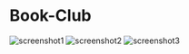 # Book-Club
![screenshot1](https://cloud.githubusercontent.com/assets/24358394/26464081/2ced6152-418f-11e7-8fd8-5099c4c9853f.png)
![screenshot2](https://cloud.githubusercontent.com/assets/24358394/26464090/3805f572-418f-11e7-9c3a-5ee2b6061a38.png)
![screenshot3](https://cloud.githubusercontent.com/assets/24358394/26464085/35c4d4ae-418f-11e7-8549-5cf60e7310c7.png)
